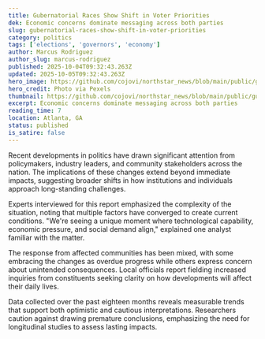 ```yaml
---
title: Gubernatorial Races Show Shift in Voter Priorities
dek: Economic concerns dominate messaging across both parties
slug: gubernatorial-races-show-shift-in-voter-priorities
category: politics
tags: ['elections', 'governors', 'economy']
author: Marcus Rodriguez
author_slug: marcus-rodriguez
published: 2025-10-04T09:32:43.263Z
updated: 2025-10-05T09:32:43.263Z
hero_image: https://github.com/cojovi/northstar_news/blob/main/public/gubernatorial-races-show-shift-in.png?raw=true
hero_credit: Photo via Pexels
thumbnail: https://github.com/cojovi/northstar_news/blob/main/public/gubernatorial-races-show-shift-in.png?raw=true
excerpt: Economic concerns dominate messaging across both parties
reading_time: 7
location: Atlanta, GA
status: published
is_satire: false
---
```


Recent developments in politics have drawn significant attention from policymakers, industry leaders, and community stakeholders across the nation. The implications of these changes extend beyond immediate impacts, suggesting broader shifts in how institutions and individuals approach long-standing challenges.

Experts interviewed for this report emphasized the complexity of the situation, noting that multiple factors have converged to create current conditions. "We're seeing a unique moment where technological capability, economic pressure, and social demand align," explained one analyst familiar with the matter.

The response from affected communities has been mixed, with some embracing the changes as overdue progress while others express concern about unintended consequences. Local officials report fielding increased inquiries from constituents seeking clarity on how developments will affect their daily lives.

Data collected over the past eighteen months reveals measurable trends that support both optimistic and cautious interpretations. Researchers caution against drawing premature conclusions, emphasizing the need for longitudinal studies to assess lasting impacts.
